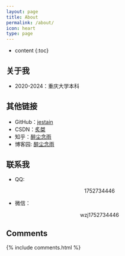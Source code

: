 ```yaml
---
layout: page
title: About
permalink: /about/
icon: heart
type: page
---
```


* content
{:toc}

## 关于我

 - 2020-2024：重庆大学本科

## 其他链接

* GitHub：[jestain](https://github.com/jestain)
* CSDN：[炙桀](https://blog.csdn.net/weixin_51594092)
* 知乎：[醉尘念雨](https://www.zhihu.com/people/wu-di-hao-83)
* 博客园: [醉尘念雨]()

## 联系我

 - QQ:
<center>
1752734446
</center>

 - 微信：
<center>
wzj1752734446
</center>




## Comments

{% include comments.html %}
